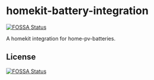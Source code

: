 # homekit-battery-integration
[![FOSSA Status](https://app.fossa.io/api/projects/git%2Bgithub.com%2FtheMomax%2Fhomekit-battery-integration.svg?type=shield)](https://app.fossa.io/projects/git%2Bgithub.com%2FtheMomax%2Fhomekit-battery-integration?ref=badge_shield)

A homekit integration for home-pv-batteries.


## License
[![FOSSA Status](https://app.fossa.io/api/projects/git%2Bgithub.com%2FtheMomax%2Fhomekit-battery-integration.svg?type=large)](https://app.fossa.io/projects/git%2Bgithub.com%2FtheMomax%2Fhomekit-battery-integration?ref=badge_large)